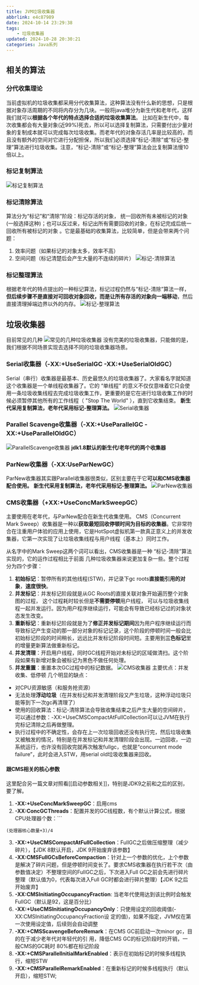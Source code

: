 ```yaml
---
title: JVM垃圾收集器
abbrlink: e4c87989
date: 2024-10-14 23:29:38
tags:
    - 垃圾收集器
updated: 2024-10-28 20:30:21
categories: Java系列
---
```




## 相关的算法

### 分代收集理论
当前虚拟机的垃圾收集都采用分代收集算法，这种算法没有什么新的思想，只是根据对象存活周期的不同将内存分为几块。一般将java堆分为新生代和老年代，这样我们就可以**根据各个年代的特点选择合适的垃圾收集算法**。
比如在新生代中，每次收集都会有大量对象(近99%)死去，所以可以选择复制算法，只需要付出少量对象的复制成本就可以完成每次垃圾收集。而老年代的对象存活几率是比较高的，而且没有额外的空间对它进行分配担保，所以我们必须选择“标记-清除”或“标记-整理”算法进行垃圾收集。注意，“标记-清除”或“标记-整理”算法会比复制算法慢10倍以上。
<!-- more -->

### 标记复制算法
![标记复制算法](post/e4c87989/标记-复制算法.png)
### 标记清除算法
算法分为“标记”和“清除”阶段：标记存活的对象， 统一回收所有未被标记的对象(一般选择这种)；也可以反过来，标记出所有需要回收的对象，在标记完成后统一回收所有被标记的对象 。它是最基础的收集算法，比较简单，但是会带来两个问题：
1) 效率问题（如果标记的对象太多，效率不高）
2) 空间问题（标记清楚后会产生大量的不连续的碎片）
![标记-清除算法](post/e4c87989/标记-清除算法.png)
### 标记整理算法
根据老年代的特点提出的一种标记算法，标记过程仍然与“标记-清除”算法一样，**但后续步骤不是直接对可回收对象回收，而是让所有存活的对象向一端移动**，然后直接清理掉端边界以外的内存。
![标记-整理算法](post/e4c87989/标记-整理算法.png)

## 垃圾收集器
目前常见的几种
![常见的几种垃圾收集器](post/e4c87989/常见的几种垃圾收集器.png)
没有完美的垃圾收集器，只能做的是，我们根据不同场景实现去选择不同的垃圾收集器场景。

### Serial收集器（-XX:+UseSerialGC -XX:+UseSerialOldGC）
Serial（串行）收集器是最基本、历史最悠久的垃圾收集器了。大家看名字就知道这个收集器是一个单线程收集器了。它的 “单线程” 的意义不仅仅意味着它只会使用一条垃圾收集线程去完成垃圾收集工作，更重要的是它在进行垃圾收集工作的时候必须暂停其他所有的工作线程（ "Stop The World" ），直到它收集结束。
**新生代采用复制算法，老年代采用标记-整理算法。**
![Serial收集器](post/e4c87989/Serial收集器.png)

### Parallel Scavenge收集器（-XX:+UseParallelGC -XX:+UseParallelOldGC）
![ParallelScavenge收集器](post/e4c87989/ParallelScavenge收集器.png)
**jdk1.8默认的新生代/老年代的两个收集器**

### ParNew收集器（-XX:UseParNewGC）
ParNew收集器其实跟Parallel收集器很类似，区别主要在于它**可以和CMS收集器配合使用。**
**新生代采用复制算法，老年代采用标记-整理算法。**
![ParNew收集器](post/e4c87989/ParNew收集器.png)

### CMS收集器（+XX:+UseConcMarkSweepGC）
主要使用在老年代，与ParNew配合在新生代收集使用。
CMS（Concurrent Mark Sweep）收集器是一种以**获取最短回收停顿时间为目标的收集器**。它非常符合在注重用户体验的应用上使用，它是HotSpot虚拟机第一款真正意义上的并发收集器，它第一次实现了让垃圾收集线程与用户线程（基本上）同时工作。

从名字中的Mark Sweep这两个词可以看出，CMS收集器是一种 “标记-清除”算法实现的，它的运作过程相比于前面
几种垃圾收集器来说更加复杂一些。整个过程分为四个步骤：
1) **初始标记**：暂停所有的其他线程(STW)，并记录下gc roots**直接能引用的对象**，**速度很快**。
2) **并发标记**：并发标记阶段就是从GC Roots的直接关联对象开始遍历整个对象图的过程， 这个过程耗时较长但是**不需要停顿**用户线程， 可以与垃圾收集线程一起并发运行。因为用户程序继续运行，可能会有导致已经标记过的对象状态发生改变。
3) **重新标记**：重新标记阶段就是为了**修正并发标记期间**因为用户程序继续运行而导致标记产生变动的那一部分对象的标记记录，这个阶段的停顿时间一般会比初始标记阶段的时间稍长，远远比并发标记阶段时间短。主要用到**三色标记**里的增量更新算法做重新标记。
4) **并发清理**：开启用户线程，同时GC线程开始对未标记的区域做清扫。这个阶段如果有新增对象会被标记为黑色不做任何处理。
5) **并发重置**：重置本次GC过程中的标记数据。
![CMS收集器](post/e4c87989/CMS收集器.png)
主要优点：并发收集、低停顿
几个明显的缺点：
+ 对CPU资源敏感（和服务抢资源）
+ 无法处理**浮动垃圾**（在并发标记和并发清理阶段又产生垃圾，这种浮动垃圾只能等到下一次gc再清理了）
+ 使用的回收算法：标记-清除算法会导致收集结束之后产生大量的空间碎片，可以通过参数：-XX:+UseCMSCompactAtFullCollection可以让JVM在执行完标记清除之后再做整理。
+ 执行过程中的不确定性，会存在上一次垃圾回收还没有执行完，然后垃圾收集又被触发的情况，特别是在并发标记和并发清理阶段会出现。一边回收，一边系统运行，也许没有回收完就再次触发fullgc，也就是“concurrent mode failure”，此时会进入STW，用serial old垃圾收集器来回收。

#### 跟CMS相关的核心参数
这里配合另一篇文章对照看[[启动参数相关]]，特别是JDK9之前和之后的区别，要了解。
1. **-XX:+UseConcMarkSweepGC**：启用cms
2. **-XX:ConcGCThreads**：配置并发的GC线程数，有个默认计算公式，根据CPU处理器个数：```
```text
(处理器核心数量+3)/4
```
3. **-XX:+UseCMSCompactAtFullCollection**：FullGC之后做压缩整理（减少碎片），【JDK 8默认开启，JDK 9开始废弃该参数】
4. **-XX:CMSFullGCsBeforeCompaction**：针对上一个参数的优化，上个参数是解决了碎片问题，但是停顿时间变长了。要求CMS收集器在执行若干次（由参数值决定）不整理空间的FullGC之后，下次进入Full GC之前会先进行碎片整理（默认值为0，代表每次进入Full GC时都会进行碎片整理）【JDK 9之后开始废弃】
5. **-XX:CMSInitiatingOccupancyFraction**: 当老年代使用达到该比例时会触发FullGC（默认是92，这是百分比）
6. **-XX:+UseCMSInitiatingOccupancyOnly**：只使用设定的回收阈值(-XX:CMSInitiatingOccupancyFraction设
定的值)，如果不指定，JVM仅在第一次使用设定值，后续则会自动调整
7. **-XX:+CMSScavengeBeforeRemark**：在CMS GC前启动一次minor gc，目的在于减少老年代对年轻代的引
用，降低CMS GC的标记阶段时的开销，一般CMS的GC耗时 80%都在标记阶段
8. **-XX:+CMSParallellnitialMarkEnabled**：表示在初始标记的时候多线程执行，缩短STW
9. **-XX:+CMSParallelRemarkEnabled**：在重新标记的时候多线程执行（默认开启），缩短STW;

